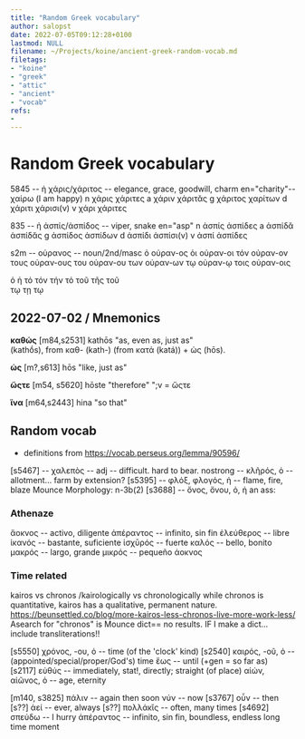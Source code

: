 ```yaml
---
title: "Random Greek vocabulary"
author: salopst
date: 2022-07-05T09:12:28+0100
lastmod: NULL
filename: ~/Projects/koine/ancient-greek-random-vocab.md
filetags:
- "koine"
- "greek"
- "attic"
- "ancient"
- "vocab"
refs:
-
---
```


# Random Greek vocabulary

5845 -- ἡ χάρις/χάριτος -- elegance, grace, goodwill, charm en="charity"-- χαίρω (I am happy)
n  χάρις    χάριτες
a  χάριν    χάριτᾰς
g  χάριτος  χαρίτων
d  χάριτι   χάρισι(ν)
v  χάρι     χάριτες

835 -- ἡ ἀσπίς/ἀσπίδος -- viper, snake en="asp"
n  ἀσπίς       ἀσπίδες
a  ἀσπίδᾰ      ἀσπίδᾰς
g  ἀσπίδος     ἀσπίδων
d  ἀσπίδι      ἀσπίσι(ν)
v  ἀσπί        ἀσπίδες

s2m -- οὐρανος -- noun/2nd/masc
ὁ   οὐραν-ος   ὁι οὐραν-οι
τόν οὐραν-ον   τους οὐραν-ους
του οὐραν-ου   των οὐραν-ων
τῳ  οὐραν-ῳ    τοις οὐραν-οις

ὁ     ἡ     τό
τόν   τήν   τό
τοῦ   τῆς   τοῦ  
τῳ    τῃ    τῳ

## 2022-07-02 /  Mnemonics

**καθώς**  [m84,s2531] kathōs
"as, even as, just as"  
(kathṓs), from καθ- (kath-) (from κατά (katá)) + ὡς (hōs).

**ὡς** [m?,s613] hōs "like, just as"

**ὥςτε** [m54, s5620] hōste "therefore"
";v = ὥςτε

**ἵνα** [m64,s2443] hina "so that"

## Random vocab

- definitions from <https://vocab.perseus.org/lemma/90596/>

[s5467] -- χαλεπὸς -- adj -- difficult. hard to bear.
nostrong -- κλῆρός, ὁ -- allotment... farm by extension?
[s5395] -- φλόξ, φλογός, ἡ -- flame, fire, blaze Mounce Morphology: n-3b(2)
[s3688] -- ὄνος, ὄνου, ὁ, ἡ an ass:

### Athenaze

ἄοκνος    -- асtіvо, dіlіgеnte
ἀπέραντος -- іnfіnіtо, ѕіn fіn
ἐλεύθερος -- lіbrе
ἱκανός    -- bаѕtаntе, ѕufісіеntе
ἰσχῡρός   -- fuеrtе
καλός     -- bеllо, bоnіtо
μακρός    -- lаrgо, grаndе
μικρός    -- pequeñо
άοκνος

### Time related

kairos vs chronos /kairologically vs chronologically
while chronos is quantitative, kairos has a qualitative, permanent nature.
<https://beunsettled.co/blog/more-kairos-less-chronos-live-more-work-less/>
Asearch for "chronos" is Mounce dict== no results. IF I make a dict... include transliterations!!

[s5550] χρόνος, -ου, ὁ   --  time (of the 'clock' kind)
[s2540] καιρός, -οῦ, ὁ   --  (appointed/special/proper/God's) time
ἕως              --  until (+gen = so far as)
[s2117] εὐθύς          --  immediately, stat!, directly; straight (of place)
αἰών, αἰῶνος, ὁ  --  age, eternity

[m140, s3825] πάλιν            --  again
then
soon
νύν                -- now
[s3767] οὖν        -- then
[s??]   ἀεί        -- ever, always
[s??]   πολλάκῐς   -- often, many times
[s4692] σπεύδω     -- I hurry
ἀπέραντος          -- іnfіnіtо, ѕіn fіn, boundless, endless
long time
moment
